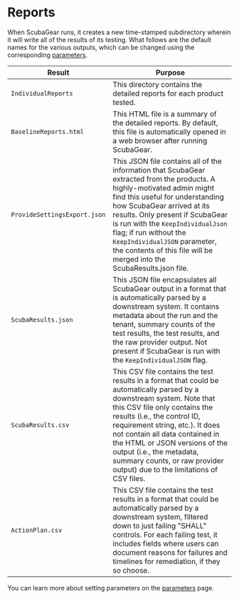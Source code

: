 # Reports

When ScubaGear runs, it creates a new time-stamped subdirectory wherein it will write all of the results of its testing. What follows are the default names for the various outputs, which can be changed using the corresponding [parameters](../configuration/parameters.md).

| Result                       | Purpose   |
|------------------------------|-----------|
| `IndividualReports`          | This directory contains the detailed reports for each product tested. |
| `BaselineReports.html`       | This HTML file is a summary of the detailed reports. By default, this file is automatically opened in a web browser after running ScubaGear. |
| `ProvideSettingsExport.json` | This JSON file contains all of the information that ScubaGear extracted from the products.  A highly-motivated admin might find this useful for understanding how ScubaGear arrived at its results. Only present if ScubaGear is run with the `KeepIndividualJson` flag; if run without the `KeepIndividualJSON` parameter, the contents of this file will be merged into the ScubaResults.json file. |
| `ScubaResults.json`           | This JSON file encapsulates all ScubaGear output in a format that is automatically parsed by a downstream system. It contains metadata about the run and the tenant, summary counts of the test results, the test results, and the raw provider output. Not present if ScubaGear is run with the `KeepIndividualJSON` flag. |
| `ScubaResults.csv`            | This CSV file contains the test results in a format that could be automatically parsed by a downstream system. Note that this CSV file only contains the results (i.e., the control ID, requirement string, etc.). It does not contain all data contained in the HTML or JSON versions of the output (i.e., the metadata, summary counts, or raw provider output) due to the limitations of CSV files. |
| `ActionPlan.csv`            | This CSV file contains the test results in a format that could be automatically parsed by a downstream system, filtered down to just failing "SHALL" controls. For each failing test, it includes fields where users can document reasons for failures and timelines for remediation, if they so choose. |

You can learn more about setting parameters on the [parameters](../configuration/parameters.md) page.

